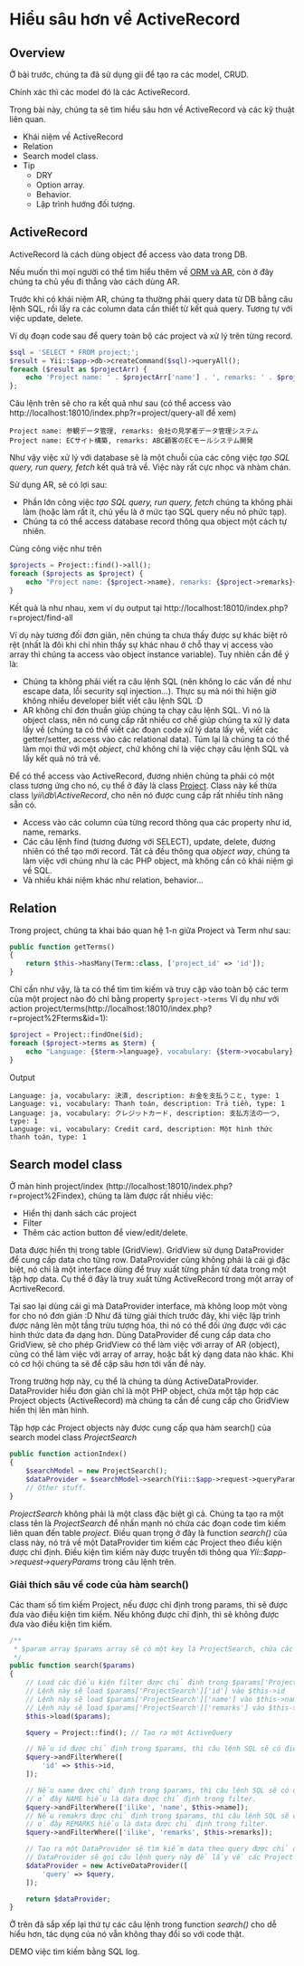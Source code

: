 # Hiểu sâu hơn về ActiveRecord

## Overview

Ở bài trước, chúng ta đã sử dụng gii để tạo ra các model, CRUD.

Chính xác thì các model đó là các ActiveRecord.

Trong bài này, chúng ta sẽ tìm hiểu sâu hơn về ActiveRecord và các kỹ thuật liên quan.
* Khái niệm về ActiveRecord
* Relation
* Search model class.
* Tip
  * DRY
  * Option array.
  * Behavior.
  * Lập trình hướng đối tượng.

## ActiveRecord

ActiveRecord là cách dùng object để access vào data trong DB.

Nếu muốn thì mọi người có thể tìm hiểu thêm về [ORM và AR](https://itzone.com.vn/vi/article/khai-niem-co-ban-khong-the-khong-biet-ve-active-record-active-record-basic/), còn ở đây chúng ta chủ yếu đi thẳng vào cách dùng AR.

Trước khi có khái niệm AR, chúng ta thường phải query data từ DB bằng câu lệnh SQL, rồi lấy ra các column data cần thiết từ kết quả query. Tương tự với việc update, delete.

Ví dụ đoạn code sau để query toàn bộ các project và xử lý trên từng record.
```php
$sql = 'SELECT * FROM project;';
$result = Yii::$app->db->createCommand($sql)->queryAll();
foreach ($result as $projectArr) {
    echo 'Project name: ' . $projectArr['name'] . ', remarks: ' . $projectArr['remarks'] . '<br />';
};
```
Câu lệnh trên sẽ cho ra kết quả như sau (có thể access vào http://localhost:18010/index.php?r=project/query-all để xem)
```
Project name: 参観データ管理, remarks: 会社の見学者データ管理システム
Project name: ECサイト構築, remarks: ABC顧客のECモールシステム開発
```

Như vậy việc xử lý với database sẽ là một chuỗi của các công việc *tạo SQL query, run query, fetch* kết quả trả về. Việc này rất cực nhọc và nhàm chán.

Sử dụng AR, sẽ có lợi sau:
* Phần lớn công việc *tạo SQL query, run query, fetch* chúng ta không phải làm (hoặc làm rất ít, chủ yếu là ở mức tạo SQL query nếu nó phức tạp).
* Chúng ta có thể access database record thông qua object một cách tự nhiên.

Cùng công việc như trên
```php
$projects = Project::find()->all();
foreach ($projects as $project) {
    echo "Project name: {$project->name}, remarks: {$project->remarks}<br />";
}
```

Kết quả là như nhau, xem ví dụ output tại http://localhost:18010/index.php?r=project/find-all

Ví dụ này tương đối đơn giản, nên chúng ta chưa thấy được sự khác biệt rõ rệt (nhất là đôi khi chỉ nhìn thấy sự khác nhau ở chỗ thay vị access vào array thì chúng ta access vào object instance variable). Tuy nhiên cần để ý là:
* Chúng ta không phải viết ra câu lệnh SQL (nên không lo các vấn đề như escape data, lỗi security sql injection...). Thực sụ mà nói thì hiện giờ không nhiều developer biết viết câu lệnh SQL :D
* AR không chỉ đơn thuần giúp chúng ta chạy câu lệnh SQL. Vì nó là object class, nên nó cung cấp rất nhiều cơ chế giúp chúng ta xử lý data lấy về (chúng ta có thể viết các đoạn code xử lý data lấy về, viết các getter/setter, access vào các relational data). Túm lại là chúng ta có thể làm mọi thứ với một *object*, chứ không chỉ là việc chạy câu lệnh SQL và lấy kết quả nó trả về.

Để có thể access vào ActiveRecord, đương nhiên chúng ta phải có một class tương ứng cho nó, cụ thể ở đây là class [Project](https://github.com/umbalaconmeogia/training-development-skill-for-brse-2/blob/master/src/app/models/Project.php).
Class này kế thừa class *\yii\db\ActiveRecord*, cho nên nó được cung cấp rất nhiều tính năng sẵn có.
* Access vào các column của từng record thông qua các property như id, name, remarks.
* Các câu lệnh find (tương đương với SELECT), update, delete, đương nhiên có thể tạo mới record. Tất cả đều thông qua *object way*, chúng ta làm việc với chúng như là các PHP object, mà không cần có khái niệm gì về SQL.
* Và nhiều khái niệm khác như relation, behavior...

## Relation

Trong project, chúng ta khai báo quan hệ 1-n giữa Project và Term như sau:
```php
public function getTerms()
{
    return $this->hasMany(Term::class, ['project_id' => 'id']);
}
```
Chỉ cần như vậy, là ta có thể tìm tìm kiếm và truy cập vào toàn bộ các term của một project nào đó chỉ bằng property `$project->terms`
Ví dụ như với action project/terms(http://localhost:18010/index.php?r=project%2Fterms&id=1):
```php
$project = Project::findOne($id);
foreach ($project->terms as $term) {
    echo "Language: {$term->language}, vocabulary: {$term->vocabulary}, description: {$term->description}, type: {$term->type}<br />";
}
```
Output
```
Language: ja, vocabulary: 決済, description: お金を支払うこと, type: 1
Language: vi, vocabulary: Thanh toán, description: Trả tiền, type: 1
Language: ja, vocabulary: クレジットカード, description: 支払方法の一つ, type: 1
Language: vi, vocabulary: Credit card, description: Một hình thức thanh toán, type: 1
```

## Search model class

Ở màn hình project/index (http://localhost:18010/index.php?r=project%2Findex), chúng ta làm được rất nhiều việc:
* Hiển thị danh sách các project
* Filter
* Thêm các action button để view/edit/delete.

Data được hiển thị trong table (GridView). GridView sử dụng DataProvider để cung cấp data cho từng row.
DataProvider cũng không phải là cái gì đặc biệt, nó chỉ là một interface dùng để truy xuất từng phần tử data trong một tập hợp data. Cụ thể ở đây là truy xuất từng ActiveRecord trong một array of AcrtiveRecord.

Tại sao lại dùng cái gì mà DataProvider interface, mà không loop một vòng for cho nó đơn giản :D
Như đã từng giải thích trước đây, khi việc lập trình được nâng lên một tầng trừu tượng hóa, thì nó có thể đối ứng được với các hình thức data đa dạng hơn.
Dùng DataProvider để cung cấp data cho GridView, sẽ cho phép GridView có thể làm việc với array of AR (object), cũng có thể làm việc với array of array, hoặc bất kỳ dạng data nào khác. Khi có cơ hội chúng ta sẽ để cập sâu hơn tới vấn đề này.

Trong trường hợp này, cụ thể là chúng ta dùng ActiveDataProvider. DataProvider hiểu đơn giản chỉ là một PHP object, chứa một tập hợp các Project objects (ActiveRecord) mà chúng ta cần để cung cấp cho GridView hiển thị lên màn hình.

Tập hợp các Project objects này được cung cấp qua hàm search() của search model class *ProjectSearch*
```php
public function actionIndex()
{
    $searchModel = new ProjectSearch();
    $dataProvider = $searchModel->search(Yii::$app->request->queryParams);
    // Other stuff.
}
```

*ProjectSearch* không phải là một class đặc biệt gì cả. Chúng ta tạo ra một class tên là *ProjectSearch* để nhấn mạnh nó chứa các đoạn code tìm kiếm liên quan đến table *project*. Điều quan trọng ở đây là function *search()* của class này, nó trả về một DataProvider tìm kiếm các Project theo điều kiện được chỉ định.
Điều kiện tìm kiếm này được truyền tới thông qua *Yii::$app->request->queryParams* trong câu lệnh trên.

### Giải thích sâu về code của hàm search()
Các tham số tìm kiếm Project, nếu được chỉ định trong params, thì sẽ được đưa vào điều kiện tìm kiếm.
Nếu không được chỉ định, thì sẽ không được đưa vào điều kiện tìm kiếm.
```php
/**
 * $param array $params array sẽ có một key là ProjectSearch, chứa các điều kiện filter.
 */
public function search($params)
{
    // Load các điều kiện filter được chỉ định trong $params['ProjectSearch']
    // Lệnh này sẽ load $params['ProjectSearch']['id'] vào $this->id
    // Lệnh này sẽ load $params['ProjectSearch']['name'] vào $this->name
    // Lệnh này sẽ load $params['ProjectSearch']['remarks'] vào $this->remarks
    $this->load($params);

    $query = Project::find(); // Tạo ra một ActiveQuery

    // Nếu id được chỉ định trong $params, thì câu lệnh SQL sẽ có điều kiện WHERE id = :id
    $query->andFilterWhere([
        'id' => $this->id,
    ]);

    // Nếu name được chỉ định trong $params, thì câu lệnh SQL sẽ có điều kiện WHERE name ilike %NAME%
    // ở đây NAME hiểu là data được chỉ định trong filter.
    $query->andFilterWhere(['ilike', 'name', $this->name]);
    // Nếu remakrs được chỉ định trong $params, thì câu lệnh SQL sẽ có điều kiện WHERE remarks ilike %REMAKRS%
    // ở đây REMARKS hiểu là data được chỉ định trong filter.
    $query->andFilterWhere(['ilike', 'remarks', $this->remarks]);

    // Tạo ra một DataProvider sẽ tìm kiếm data theo query được chỉ định
    // DataProvider sẽ gọi câu lệnh query này để lấy về các Project objects theo điều kiện tìm kiếm.
    $dataProvider = new ActiveDataProvider([
        'query' => $query,
    ]);

    return $dataProvider;
}
```
Ở trên đã sắp xếp lại thứ tự các câu lệnh trong function *search()* cho dễ hiểu hơn, tác dụng của nó vẫn không thay đổi so với code thật.

DEMO việc tìm kiếm bằng SQL log.


